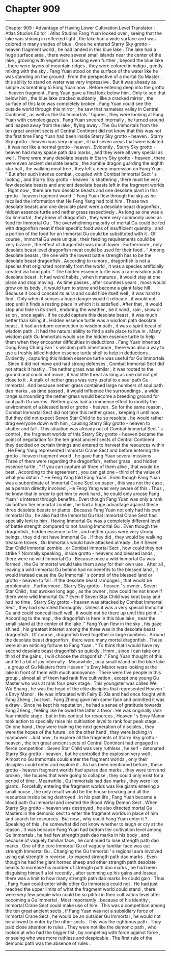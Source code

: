 
# Chapter 909


---

Chapter 909 : Advantage of Having Lower Cultivation Level
Translator :
Atlas Studios
Editor :
Atlas Studios
Fang Yuan looked over , seeing that the lake was shining in reflected light , the lake had a wide surface and was colored in many shades of blue .
Once he entered Starry Sky grotto - heaven fragment world , he had landed in this blue lake .
The lake had a huge surface area , there were several small islands near the center of the lake , growing with vegetation .
Looking even further , beyond the blue lake , there were layers of mountain ridges , they were colored in indigo , gently mixing with the sky .
Fang Yuan stood on the surface of the water like he was standing on the ground .
From the perspective of a mortal Gu Master , this ability to stand on water was very impressive . But it was already as simple as breathing to Fang Yuan now .
Before entering deep into the grotto - heaven fragment , Fang Yuan gave a final look below him .
Only to see that below him , the blue lake cracked suddenly , like a cracked mirror , the surface of this lake was completely broken .
Fang Yuan could see the outside world through this mirror , he saw that nameless valley in Central Continent , as well as the Gu Immortals ’ figures , they were looking at Fang Yuan with complex gazes .
Fang Yuan sneered internally , he turned around and leaped away from the lake , flying away .
The Gu Immortals from the ten great ancient sects of Central Continent did not know that this was not the first time Fang Yuan had been inside Starry Sky grotto - heaven .
Starry Sky grotto - heaven was very unique , it had seven areas that were isolated , it was not like a normal grotto - heaven .
Evidently , Starry Sky grotto - heaven had many space path dao marks , and they were all very special as well .
There were many desolate beasts in Starry Sky grotto - heaven , there were even ancient desolate beasts , the zombie dragon guarding the eighth star hall , the walking meat tree , they left a deep impression on Fang Yuan .
“ But after such intense combat , coupled with Combat Immortal Sect ’ s looting , and Starry Sky grotto - heaven ’ s shattering , there must be very few desolate beasts and ancient desolate beasts left in the fragment worlds . Right now , there are two desolate beasts and one desolate plant in this grotto - heaven fragment world .”
Fang Yuan flew through the sky as he recalled the information that He Feng Yang had told him .
These two desolate beasts and one desolate plant were a desolate beast dragonfish , hidden essence turtle and nether grass respectively .
As long as one was a Gu Immortal , they knew of dragonfish , they were very commonly used as food for Immortal Gu . The overwhelming majority of mortal Gu could be fed with dragonfish meat if their specific food was of insufficient quantity , and a portion of the food for an Immortal Gu could be substituted with it . Of course , Immortal Gu were unique , their feeding requirements could be very bizarre , the effect of dragonfish was much lower . Furthermore , only desolate beast level dragonfish meat could be used for their food .
“ Among desolate beasts , the one with the lowest battle strength has to be the desolate beast dragonfish . According to rumors , dragonfish is not a species that originated normally from the world , it was a species artificially created via food path .”
The hidden essence turtle was a rare wisdom path desolate beast . It had weird habits , when it matures , it would stay at one place and stop moving . As time passes , after countless years , moss would grow on its body , it would turn to stone and become a giant false hill . Because it could conceal its aura and could hide itself well , it was hard to find .
Only when it senses a huge danger would it relocate , it would not stop until it finds a resting place in which it is satisfied . After that , it would stop and hide in its shell , enduring the weather , be it wind , rain , snow or so on , once again .
If he could capture this desolate beast , it was much better than killing it .
Hidden essence turtle was a wisdom path desolate beast , it had an inborn connection to wisdom path , it was a spirit beast of wisdom path . It had the natural ability to find a safe place to live in .
Many wisdom path Gu Immortals would use the hidden essence turtle to help them when they encounter difficulties in deductions .
Fang Yuan inherited Dong Fang Chang Fan ’ s wisdom path inheritance , there was also a way to use a freshly killed hidden essence turtle shell to help in deductions .
Evidently , capturing this hidden essence turtle was useful for Gu Immortals . Since it did not move and had strong defenses , Combat Immortal Sect did not attack it hastily .
The nether grass was similar , it was rooted to the ground and could not move , it had little threat as long as one did not get close to it .
A stalk of nether grass was very useful to a soul path Gu Immortal . And because nether grass contained large numbers of soul path dao marks , as time passed , it would influence the surroundings , a wide range surrounding the nether grass would become a breeding ground for soul path Gu worms .
Nether grass had an immense effect to modify the environment of a blessed land or grotto - heaven .
So for the same reason , Combat Immortal Sect did not take this nether grass , keeping it until now . But they did not expect Seven Star Child to be so resolute , he would rather drag everyone down with him , causing Starry Sky grotto - heaven to shatter and fall .
This situation was already out of Combat Immortal Sect ’ s control , the fragment worlds of this Starry Sky grotto - heaven became the point of negotiation for the ten great ancient sects of Central Continent , they decided on certain timings and entered to harvest the resources within .
He Feng Yang represented Immortal Crane Sect and before entering the grotto - heaven fragment world , he gave Fang Yuan several missions .
Three of them were regarding the dragonfish , nether grass , and hidden essence turtle .
“ If you can capture all three of them alive , that would be best . According to the agreement , you can get one - third of the value of what you obtain .” He Feng Yang told Fang Yuan .
Even though Fang Yuan was a subordinate of Immortal Crane Sect on paper , this was not the case , as a person directly involved , He Feng Yang was very aware of this .
Thus , he knew that in order to get him to work hard , he could only arouse Fang Yuan ’ s interest through benefits .
Even though Fang Yuan was only a rank six bottom tier immortal zombie , he had a huge advantage against these three desolate beasts or plants .
Because Fang Yuan not only had his own Immortal Gu , he also had the Immortal Gu that Immortal Crane Sect had specially lent to him .
Having Immortal Gu was a completely different level of battle strength compared to not having Immortal Gu .
Even though the dragonfish , hidden essence turtle , and nether grass were very strong beings , they did not have Immortal Gu .
If they did , they would be walking treasure troves , Gu Immortals would have attacked already , be it Seven Star Child immortal zombie , or Combat Immortal Sect , how could they not strike ?
Normally speaking , inside grotto - heavens and blessed lands , there were no wild Immortal Gu .
Because once a wild Immortal Gu was formed , the Gu Immortal would take them away for their own use .
After all , leaving a wild Immortal Gu behind had no benefits to the blessed land , it would instead cause the Gu Immortal ’ s control of the blessed land or grotto - heaven to fall . If the desolate beast rampages , that would be problematic .
Furthermore , Starry Sky grotto - heaven ’ s owner , Seven Star Child , had awoken long ago , as the owner , how could he not know if there were wild Immortal Gu ?
Even if Seven Star Child was kept busy and had no time , Starry Sky grotto - heaven was attacked by Combat Immortal Sect , they had searched thoroughly . Unless it was a very special Immortal Gu and could conceal itself well , it would not be there up until this point .
“ According to the map , the dragonfish is here in this blue lake , near the small island at the center of the lake .”
Fang Yuan flew in the sky , his gaze shined , his greatest interest among the three was in the desolate beast dragonfish .
Of course , dragonfish lived together in large numbers .
Around the desolate beast dragonfish , there were many mortal dragonfish .
These were all an enticing fortune to Fang Yuan .
“ To think that I would have my second desolate beast dragonfish so quickly . Hmm , since I can take one third of the gains , I will choose the dragonfish .” Fang Yuan thought of this and felt a bit of joy internally .
Meanwhile , on a small island on the blue lake , a group of Gu Masters from Heaven ’ s Envy Manor were looking at the lake in front of them with much annoyance .
There were five people in this group , almost all of them had rank five cultivation , except one young Gu Master who was at rank four peak stage .
This youngster was called Wei Wu Shang , he was the head of the elite disciples that represented Heaven ’ s Envy Manor .
He was infatuated with Fairy Bi Xia and had once fought with Fang Zheng , but lost . Fang Zheng gave him some face and admitted it was a draw . Since he kept his reputation , he had a sense of gratitude towards Fang Zheng , feeling like he owed the latter a favor .
He was originally rank four middle stage , but in this contest for resources , Heaven ’ s Envy Manor took action to specially raise his cultivation level to rank four peak stage .
On one hand , they were training the next generation of disciples , they were the hopes of the future , on the other hand , they were lacking in manpower .
Just now , to explore all the fragments of Starry Sky grotto - heaven , the ten great ancient sects of Central Continent had engaged in fierce competition .
Seven Star Child was very ruthless , he self - detonated Starry Sky grotto - heaven , but he controlled the explosion very well . Almost no Gu Immortals could enter the fragment worlds , only their disciples could enter and explore it .
As has been mentioned before , these grotto - heaven fragment worlds had sparse dao marks , they were torn and broken , like houses that were going to collapse , they could only exist for a period of time .
Meanwhile , Gu Immortals had dao marks , they were like giants . Forcefully entering the fragment worlds was like giants entering a small house , the only result would be the house breaking and all the resources inside being destroyed .
In his past life , Fang Yuan became a blood path Gu Immortal and created the Blood Wing Demon Sect . When Starry Sky grotto - heaven was destroyed , he also directed mortal Gu Masters in the demonic sect to enter the fragment worlds in place of him and search for resources .
But now , why could Fang Yuan enter it ?
Speaking of this , he somewhat did not know whether to laugh or cry at the reason .
It was because Fang Yuan had bottom tier cultivation level among Gu Immortals , he had few strength path dao marks in his body , and because of vaguely familiar face , he continued to lose strength path dao marks .
One of the core Immortal Gu of vaguely familiar face was eat strength Immortal Gu . Changing the Gu Immortal ’ s regional aura involved using eat strength in reverse , to expend strength path dao marks .
Even though he had the giant horned sheep and other strength path desolate beasts to increase his number of strength path dao marks , he had been disguising himself a lot recently , after summing up his gains and losses , there was a limit to how many strength path dao marks he could gain .
Thus , Fang Yuan could enter while other Gu Immortals could not .
He had just reached the upper limits of what the fragment world could stand , there were very few people who could be so pitiful in their cultivation level after becoming a Gu Immortal .
Most importantly , because of his identity , Immortal Crane Sect could make use of him .
This was a competition among the ten great ancient sects , if Fang Yuan was not a subsidiary force of Immortal Crane Sect , he would be an outsider Gu Immortal , he would not be allowed to enter by the other sects .
This was the righteous path .
They paid close attention to rules .
They were not like the demonic path , who looked at who had the bigger fist , by competing with force against force , or seeing who was more ruthless and despicable .
The first rule of the demonic path was the absence of rules .

---

